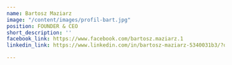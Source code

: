 ```yaml
---
name: Bartosz Maziarz
image: "/content/images/profil-bart.jpg"
position: FOUNDER & CEO
short_description: ''
facebook_link: https://www.facebook.com/bartosz.maziarz.1
linkedin_link: https://www.linkedin.com/in/bartosz-maziarz-5340031b3/?originalSubdomain=uk

---
```

